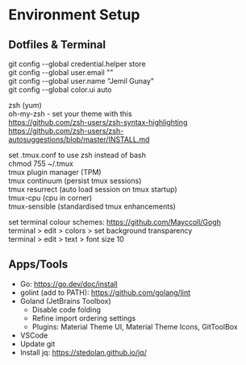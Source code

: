 # Environment Setup

## Dotfiles & Terminal

git config --global credential.helper store  
git config --global user.email "<email>"  
git config --global user.name "Jemil Gunay"  
git config --global color.ui auto  

zsh (yum)  
oh-my-zsh - set your theme with this  
https://github.com/zsh-users/zsh-syntax-highlighting  
https://github.com/zsh-users/zsh-autosuggestions/blob/master/INSTALL.md  

set .tmux.conf to use zsh instead of bash  
chmod 755 ~/.tmux  
tmux plugin manager (TPM)  
tmux continuum (persist tmux sessions)  
tmux resurrect (auto load session on tmux startup)  
tmux-cpu (cpu in corner)  
tmux-sensible (standardised tmux enhancements)  

set terminal colour schemes: https://github.com/Mayccoll/Gogh  
terminal > edit > colors > set background transparency  
terminal > edit > text > font size 10  

## Apps/Tools

* Go: https://go.dev/doc/install
* golint (add to PATH): https://github.com/golang/lint
* Goland (JetBrains Toolbox)  
  * Disable code folding  
  * Refine import ordering settings  
  * Plugins: Material Theme UI, Material Theme Icons, GitToolBox  
* VSCode  
* Update git 
* Install jq: https://stedolan.github.io/jq/
